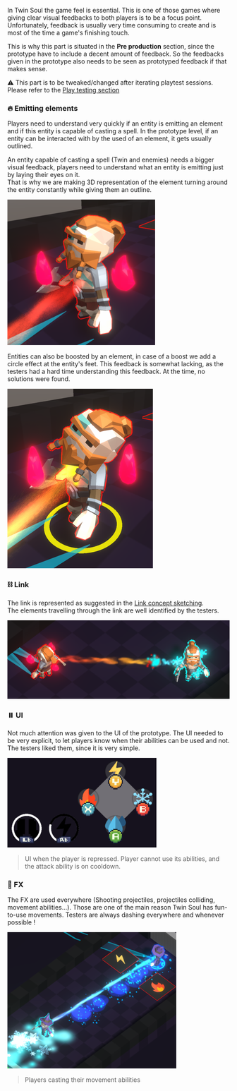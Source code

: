 
In Twin Soul the game feel is essential.
This is one of those games where giving clear visual feedbacks to both players is to be a focus point.
Unfortunately, feedback is usually very time consuming to create and is most of the time a game's finishing touch.

This is why this part is situated in the **Pre production** section, since the prototype have to include a decent amount of feedback.
So the feedbacks given in the prototype also needs to be seen as prototyped feedback if that makes sense. 

⚠️ This part is to be tweaked/changed after iterating playtest sessions. <br/> Please refer to the [Play testing section](<../../playtesting/index.md>)

### 🔥 Emitting elements

Players need to understand very quickly if an entity is emitting an element and if this entity is capable of casting a spell.
In the prototype level, if an entity can be interacted with by the used of an element, it gets usually outlined.

An entity capable of casting a spell (Twin and enemies) needs a bigger visual feedback, 
players need to understand what an entity is emitting just by laying their eyes on it. <br/>
That is why we are making 3D representation of the element turning around the entity constantly while giving them an outline.

![Feedback](../../img/feedback-element.png)

Entities can also be boosted by an element, in case of a boost we add a circle effect at the entity's feet.
This feedback is somewhat lacking, as the testers had a hard time understanding this feedback.
At the time, no solutions were found.

![Feedback](../../img/feedback-boost.png)

### ⛓️ Link

The link is represented as suggested in the [Link concept sketching](<../main-mechanic/Link-concept.md>). <br/>
The elements travelling through the link are well identified by the testers.

![Feedback](../../img/feedback-link.png)

### ⏸️ UI

Not much attention was given to the UI of the prototype. 
The UI needed to be very explicit, to let players know when their abilities can be used and not.
The testers liked them, since it is very simple.

![Feedback](../../img/feedback-ui.png)
> UI when the player is repressed. Player cannot use its abilities, and the attack ability is on cooldown.

### 🌟 FX

The FX are used everywhere (Shooting projectiles, projectiles colliding, movement abilities...).
Those are one of the main reason Twin Soul has fun-to-use movements. 
Testers are always dashing everywhere and whenever possible !

![Feedback](../../img/feedback-dash.png)
> Players casting their movement abilities
